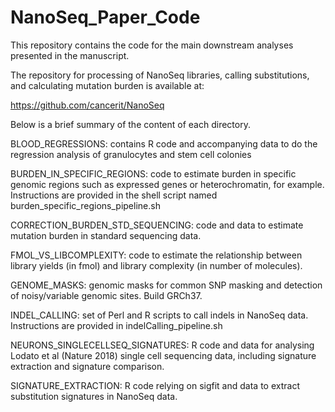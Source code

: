 # NanoSeq_Paper_Code

This repository contains the code for the main downstream analyses presented in the 
manuscript.

The repository for  processing of NanoSeq libraries, calling substitutions, and calculating
mutation burden is available at:

https://github.com/cancerit/NanoSeq

Below is a brief summary of the content of each directory.

BLOOD_REGRESSIONS: contains R code and accompanying data to do the regression analysis of
granulocytes and stem cell colonies

BURDEN_IN_SPECIFIC_REGIONS: code to estimate burden in specific genomic regions such as
expressed genes or heterochromatin, for example. Instructions are provided in the shell
script named burden_specific_regions_pipeline.sh 

CORRECTION_BURDEN_STD_SEQUENCING: code and data to estimate mutation burden in standard sequencing data.

FMOL_VS_LIBCOMPLEXITY: code to estimate the relationship between library yields (in fmol) and library complexity (in number of molecules).

GENOME_MASKS: genomic masks for common SNP masking and detection of noisy/variable genomic sites. Build GRCh37.

INDEL_CALLING: set of Perl and R scripts to call indels in NanoSeq data. Instructions are provided in indelCalling_pipeline.sh

NEURONS_SINGLECELLSEQ_SIGNATURES: R code and data for analysing Lodato et al (Nature 2018) single cell sequencing data, including signature extraction and signature comparison.

SIGNATURE_EXTRACTION: R code relying on sigfit and data to extract substitution signatures in NanoSeq data.

